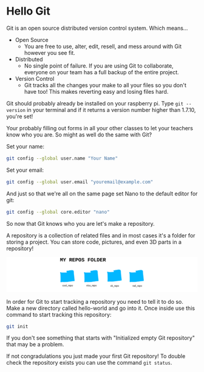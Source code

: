 # Hello Git

Git is an open source distributed version control system. Which means...

* Open Source
  * You are free to use, alter, edit, resell, and mess around with Git however you see fit.
* Distributed
  * No single point of failure. If you are using Git to collaborate, everyone
    on your team has a full backup of the entire project.
* Version Control
  * Git tracks all the changes your make to all your files so you don't have too! This makes reverting easy and losing files hard.

Git should probably already be installed on your raspberry pi. Type `git --version` in your terminal and if it returns a version number higher than 1.7.10, you're set!

Your probably filling out forms in all your other classes to let your teachers know who you are. So might as well do the same with Git?

Set your name:

```bash
git config --global user.name "Your Name"
```

Set your email:

```bash
git config --global user.email "youremail@example.com"
```

And just so that we're all on the same page set Nano to the default editor for git:

```bash
git config --global core.editor "nano"
```

So now that Git knows who you are let's make a repository.

A repository is a collection of related files and in most cases it's a folder for storing a project. You can store code, pictures, and even 3D parts in a repository!

![repos](../images/repos.png)

In order for Git to start tracking a repository you need to tell it to do so. Make a new directory called hello-world and go into it. Once inside use this command to start tracking this repository:

```bash
git init
```

If you don't see something that starts with "Initialized empty Git repository" that may be a problem.

If not congradulations you just made your first Git repository! To double check the repository exists you can use the command `git status`.
